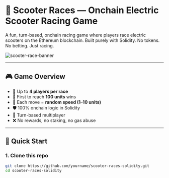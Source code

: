 # 🛴 Scooter Races — Onchain Electric Scooter Racing Game

A fun, turn-based, onchain racing game where players race electric scooters on the Ethereum blockchain. Built purely with Solidity. No tokens. No betting. Just racing.

![scooter-race-banner](https://user-images.githubusercontent.com/0000000/0000000/scooter-banner.png)

---

## 🎮 Game Overview

- 👥 Up to **4 players per race**
- 📏 First to reach **100 units** wins
- 🎲 Each move = **random speed (1–10 units)**
- 🛡️ 100% onchain logic in Solidity
- 🔄 Turn-based multiplayer
- ❌ No rewards, no staking, no gas abuse

---

## 🚀 Quick Start

### 1. Clone this repo

```bash
git clone https://github.com/yourname/scooter-races-solidity.git
cd scooter-races-solidity
